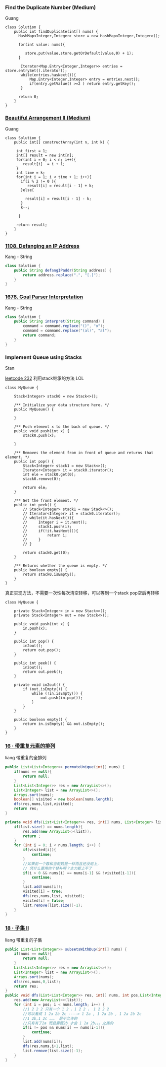 ### Find the Duplicate Number (Medium)
Guang

```
class Solution {
    public int findDuplicate(int[] nums) {
      HashMap<Integer,Integer> store = new HashMap<Integer,Integer>();
        
      for(int value: nums){
          
         store.put(value,store.getOrDefault(value,0) + 1); 
      }
        
       Iterator<Map.Entry<Integer,Integer>> entries = store.entrySet().iterator();
       while(entries.hasNext()){
           Map.Entry<Integer,Integer> entry = entries.next();
           if(entry.getValue() >=2 ) return entry.getKey();
       }
      
      return 0;  
    }
}
```
### [Beautiful Arrangement II (Medium)](https://leetcode.com/problems/beautiful-arrangement-ii/description/)
Guang 
```
class Solution {
    public int[] constructArray(int n, int k) {
      
     int first = 1;
     int[] result = new int[n]; 
     for(int i = 0; i < n; i++){
        result[i]  = i + 1;          
     }
     int time = k;
     for(int i = 1; i < time + 1; i++){
       if(i % 2 != 0 ){
          result[i] = result[i - 1] + k;
       }else{
           
         result[i] = result[i - 1] - k;
       }         
       k--;  
         
      }   
  
     return result;   
    }
}
```
### [1108. Defanging an IP Address](https://leetcode.com/problems/defanging-an-ip-address/)
Kang - String
```java
class Solution {
    public String defangIPaddr(String address) {
        return address.replace(".", "[.]");
    }
}
```

### [1678. Goal Parser Interpretation](https://leetcode.com/problems/goal-parser-interpretation/)
Kang - String
```java
class Solution {
    public String interpret(String command) {
        command = command.replace("()", "o");
        command = command.replace("(al)", "al");
        return command;
    }
}
```

### Implement Queue using Stacks
Stan

[leetcode 232](https://leetcode.com/problems/implement-queue-using-stacks/)
利用stack继承的方法 LOL
```
class MyQueue {

    Stack<Integer> stack0 = new Stack<>();
    
    /** Initialize your data structure here. */
    public MyQueue() {
        
    }
    
    /** Push element x to the back of queue. */
    public void push(int x) {
        stack0.push(x);

    }
    
    /** Removes the element from in front of queue and returns that element. */
    public int pop() {
        Stack<Integer> stack1 = new Stack<>();
        Iterator<Integer> it = stack0.iterator();
        int ele = stack0.get(0);
        stack0.remove(0);
        
        return ele;
    }
    
    /** Get the front element. */
    public int peek() {
        // Stack<Integer> stack1 = new Stack<>();
        // Iterator<Integer> it = stack0.iterator();
        // while(it.hasNext()){
        //     Integer i = it.next();
        //     stack1.push(i);
        //     if(!it.hasNext()){
        //         return i;
        //     }
        // }
        
        return stack0.get(0);
    }
    
    /** Returns whether the queue is empty. */
    public boolean empty() {
        return stack0.isEmpty();
    }
}
```
真正实现方法，不需要一次性每次清空转移，可以等到一个stack pop空后再转移
```
class MyQueue {

    private Stack<Integer> in = new Stack<>();
    private Stack<Integer> out = new Stack<>();

    public void push(int x) {
        in.push(x);
    }

    public int pop() {
        in2out();
        return out.pop();
    }

    public int peek() {
        in2out();
        return out.peek();
    }

    private void in2out() {
        if (out.isEmpty()) {
            while (!in.isEmpty()) {
                out.push(in.pop());
            }
        }
    }

    public boolean empty() {
        return in.isEmpty() && out.isEmpty();
    }
}
```
### [16 · 带重复元素的排列](https://www.lintcode.com/problem/16 "16 · 带重复元素的排列")

liang 带重复的全排列

```java
public List<List<Integer>> permuteUnique(int[] nums) {
	if(nums == null){
		return null;
	}
	List<List<Integer>> res = new ArrayList<>();
	List<Integer> list = new ArrayList<>();
	Arrays.sort(nums);
	boolean[] visited = new boolean[nums.length];
	dfs(res,nums,list,visited);
	return res;
}

private void dfs(List<List<Integer>> res, int[] nums, List<Integer> list, boolean[] visited) {
	if(list.size() == nums.length){
		res.add(new ArrayList<>(list));
		return ;
	}
	for (int i = 0; i < nums.length; i++) {
		if(visited[i]){
			continue;
		}
		//如果前一个数和当前数是一样而且还没用上，
		// 凭什么要用你个替补啊？主力都上不了
		if(i > 0 && nums[i] == nums[i-1] && !visited[i-1]){
			continue;
		}
		list.add(nums[i]);
		visited[i] = true;
		dfs(res,nums,list, visited);
		visited[i] = false;
		list.remove(list.size()-1);
	}
}
```
### [18 · 子集 II](https://www.lintcode.com/problem/18 "18 · 子集 II")

liang 带重复的子集

```java
public List<List<Integer>> subsetsWithDup(int[] nums) {
	if(nums == null){
		return null;
	}
	List<List<Integer>> res = new ArrayList<>();
	List<Integer> list = new ArrayList<>();
	Arrays.sort(nums);
	dfs(res,nums,0,list);
	return res;
}
public void dfs(List<List<Integer>> res, int[] nums, int pos,List<Integer> list){
	res.add(new ArrayList<>(list));
	for (int i = pos; i < nums.length; i++) {
		//1 2 2 2 只有一个 1 2 ，1 2 2 ， 1 2 2 2
		//可以看成 1 2a 2b 2c ----> 1 2a , 1 2a 2b , 1 2a 2b 2c
		//1 2b,1 2c 。。。 是不允许的
		//只有有了2a 而且需要2b 才会 1 2a 2b。。。之类的
		if(i != pos && nums[i] == nums[i-1]){
			continue;
		}
		list.add(nums[i]);
		dfs(res,nums,i+1,list);
		list.remove(list.size()-1);
	}
}
```
